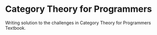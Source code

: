 # Category Theory for Programmers


Writing solution to the challenges in Category Theory for Programmers Textbook.
